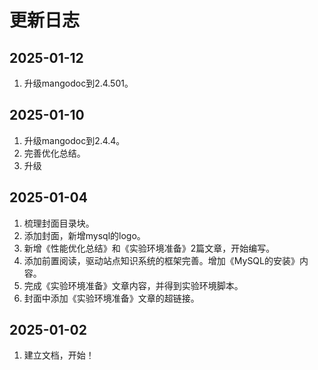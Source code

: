 # 更新日志

## 2025-01-12
1. 升级mangodoc到2.4.501。

## 2025-01-10
1. 升级mangodoc到2.4.4。
2. 完善优化总结。
3. 升级

## 2025-01-04
1. 梳理封面目录块。
2. 添加封面，新增mysql的logo。
3. 新增《性能优化总结》和《实验环境准备》2篇文章，开始编写。
4. 添加前置阅读，驱动站点知识系统的框架完善。增加《MySQL的安装》内容。
5. 完成《实验环境准备》文章内容，并得到实验环境脚本。
6. 封面中添加《实验环境准备》文章的超链接。

## 2025-01-02
1. 建立文档，开始！


